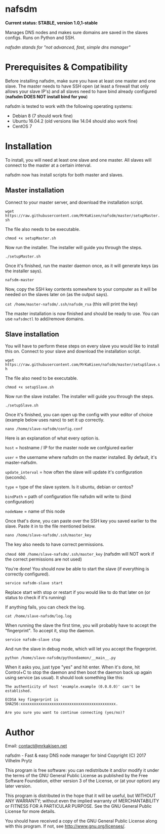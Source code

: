 # nafsdm
**Current status: STABLE, version 1.0,1-stable**

Manages DNS nodes and makes sure domains are saved in the slaves configs. Runs on Python and SSH.

*nafsdm stands for "not advanced, fast, simple dns manager"*

# Prerequisites & Compatibility
Before installing nafsdm, make sure you have at least one master and one slave. The master needs to have SSH open (at least a firewall that only allows your slave IP's) and all slaves need to have bind already configured (**nafsdm DOES NOT install bind for you**)

nafsdm is tested to work with the following operating systems:

* Debian 8 (7 should work fine)
* Ubuntu 16.04.2 (old versions like 14.04 should also work fine)
* CentOS 7

# Installation
To install, you will need at least one slave and one master. All slaves will connect to the master at a certain interval.

nafsdm now has install scripts for both master and slaves.

## Master installation
Connect to your master server, and download the installation script.

`wget https://raw.githubusercontent.com/MrKaKisen/nafsdm/master/setupMaster.sh`

The file also needs to be executable.

`chmod +x setupMaster.sh`

Now run the installer. The installer will guide you through the steps.

`./setupMaster.sh`

Once it's finished, run the master daemon once, as it will generate keys (as the installer says).

`nafsdm-master`

Now, copy the SSH key contents somewhere to your computer as it will be needed on the slaves later on (as the output says).

`cat /home/master-nafsdm/.ssh/nafsdm_rsa` (this will print the key)

The master installation is now finished and should be ready to use. You can use `nafsdmctl` to add/remove domains.

## Slave installation
You will have to perform these steps on every slave you would like to install this on.
Connect to your slave and download the installation script.

`wget https://raw.githubusercontent.com/MrKaKisen/nafsdm/master/setupSlave.sh`

The file also need to be executable.

`chmod +x setupSlave.sh`

Now run the slave installer. The installer will guide you through the steps.

`./setupSlave.sh`

Once it's finished, you can open up the config with your editor of choice (example below uses nano) to set it up correctly.

`nano /home/slave-nafsdm/config.conf`


Here is an explanation of what every option is.

`host` = hostname / IP for the master node we confgiured earlier

`user` = the username where nafsdm on the master installed. By default, it's master-nafsdm.

`update_interval` = how often the slave will update it's configuration (seconds).

`type` = type of the slave system. Is it ubuntu, debian or centos?

`bindPath` = path of configuration file nafsdm will write to (bind configuration)

`nodeName` = name of this node

Once that's done, you can paste over the SSH key you saved earlier to the slave. Paste it in to the file mentioned below.

`nano /home/slave-nafsdm/.ssh/master_key`

The key also needs to have correct permissions.

`chmod 600 /home/slave-nafsdm/.ssh/master_key` (nafsdm will NOT work if the correct permissions are not used)

You're done! You should now be able to start the slave (if everything is correctly configured).

`service nafsdm-slave start`

Replace start with stop or restart if you would like to do that later on (or status to check if it's running)

If anything fails, you can check the log.

`cat /home/slave-nafsdm/log.log`

When running the slave the first time, you will probably have to accept the "fingerprint". To accept it, stop the daemon.

`service nafsdm-slave stop`

And run the slave in debug mode, which will let you accept the fingerprint.

`python /home/slave-nafsdm/pythondaemon/__main__.py`

When it asks you, just type "yes" and hit enter. When it's done, hit Control+C to stop the daemon and then boot the daemon back up again using service (as usual). It should look something like this:

`The authenticity of host 'example.example (0.0.0.0)' can't be established.`

`ECDSA key fingerprint is SHA256:xxxxxxxxxxxxxxxxxxxxxxxxxxxxxxxxxxxxxxxxxxx.`

`Are you sure you want to continue connecting (yes/no)?`

# Author
Email: contact@mrkakisen.net

nafsdm - Fast & easy DNS node manager for bind
Copyright (C) 2017 Vilhelm Prytz

This program is free software: you can redistribute it and/or modify
it under the terms of the GNU General Public License as published by
the Free Software Foundation, either version 3 of the License, or
(at your option) any later version.

This program is distributed in the hope that it will be useful,
but WITHOUT ANY WARRANTY; without even the implied warranty of
MERCHANTABILITY or FITNESS FOR A PARTICULAR PURPOSE.  See the
GNU General Public License for more details.

You should have received a copy of the GNU General Public License
along with this program.  If not, see <http://www.gnu.org/licenses/>.
